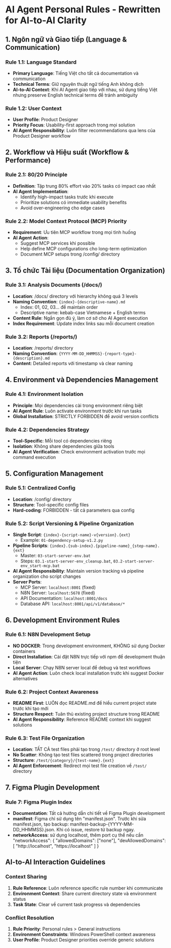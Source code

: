 # AI Agent Personal Rules - Rewritten for AI-to-AI Clarity

## 1. Ngôn ngữ và Giao tiếp (Language & Communication)

### Rule 1.1: Language Standard
- **Primary Language**: Tiếng Việt cho tất cả documentation và communication
- **Technical Terms**: Giữ nguyên thuật ngữ tiếng Anh không dịch
- **AI-to-AI Context**: Khi AI Agent giao tiếp với nhau, sử dụng tiếng Việt nhưng preserve English technical terms để tránh ambiguity

### Rule 1.2: User Context
- **User Profile**: Product Designer
- **Priority Focus**: Usability-first approach trong mọi solution
- **AI Agent Responsibility**: Luôn filter recommendations qua lens của Product Designer workflow

## 2. Workflow và Hiệu suất (Workflow & Performance)

### Rule 2.1: 80/20 Principle
- **Definition**: Tập trung 80% effort vào 20% tasks có impact cao nhất
- **AI Agent Implementation**: 
  - Identify high-impact tasks trước khi execute
  - Prioritize solutions có immediate usability benefits
  - Avoid over-engineering cho edge cases

### Rule 2.2: Model Context Protocol (MCP) Priority
- **Requirement**: Ưu tiên MCP workflow trong mọi tình huống
- **AI Agent Action**: 
  - Suggest MCP services khi possible
  - Help define MCP configurations cho long-term optimization
  - Document MCP setups trong /config/ directory

## 3. Tổ chức Tài liệu (Documentation Organization)

### Rule 3.1: Analysis Documents (/docs/)
- **Location**: /docs/ directory với hierarchy không quá 3 levels
- **Naming Convention**: `{index}-{descriptive-name}.md`
  - Index: 01, 02, 03... để maintain order
  - Descriptive name: kebab-case Vietnamese + English terms
- **Content Rule**: Ngắn gọn đủ ý, làm cơ sở cho AI Agent execution
- **Index Requirement**: Update index links sau mỗi document creation

### Rule 3.2: Reports (/reports/)
- **Location**: /reports/ directory
- **Naming Convention**: `{YYYY-MM-DD_HHMMSS}-{report-type}-{description}.md`
- **Content**: Detailed reports với timestamp và clear naming

## 4. Environment và Dependencies Management

### Rule 4.1: Environment Isolation
- **Principle**: Mọi dependencies cài trong environment riêng biệt
- **AI Agent Rule**: Luôn activate environment trước khi run tasks
- **Global Installation**: STRICTLY FORBIDDEN để avoid version conflicts

### Rule 4.2: Dependencies Strategy
- **Tool-Specific**: Mỗi tool có dependencies riêng
- **Isolation**: Không share dependencies giữa tools
- **AI Agent Verification**: Check environment activation trước mọi command execution

## 5. Configuration Management

### Rule 5.1: Centralized Config
- **Location**: /config/ directory
- **Structure**: Tool-specific config files
- **Hard-coding**: FORBIDDEN - tất cả parameters qua config

### Rule 5.2: Script Versioning & Pipeline Organization
- **Single Script**: `{index}-{script-name}-v{version}.{ext}`
  - Example: `01-dependency-setup-v1.2.py`
- **Pipeline Scripts**: `{index}.{sub-index}.{pipeline-name}_{step-name}.{ext}`
  - Master: `03-start-server-env.bat`
  - Steps: `03.1-start-server-env_cleanup.bat`, `03.2-start-server-env_start-mcp.bat`
- **AI Agent Responsibility**: Maintain version tracking và pipeline organization cho script changes
- **Server Ports**: 
  - MCP Server: `localhost:8001` (fixed)
  - N8N Server: `localhost:5678` (fixed)
  - API Documentation: `localhost:8001/docs`
  - Database API: `localhost:8001/api/v1/database/*`

## 6. Development Environment Rules

### Rule 6.1: N8N Development Setup
- **NO DOCKER**: Trong development environment, KHÔNG sử dụng Docker containers
- **Direct Installation**: Cài đặt N8N trực tiếp với npm để development thuận tiện
- **Local Server**: Chạy N8N server local để debug và test workflows
- **AI Agent Action**: Luôn check local installation trước khi suggest Docker alternatives

### Rule 6.2: Project Context Awareness  
- **README First**: LUÔN đọc README.md để hiểu current project state trước khi tạo mới
- **Structure Respect**: Tuân thủ existing project structure trong README
- **AI Agent Responsibility**: Reference README context khi suggest solutions

### Rule 6.3: Test File Organization
- **Location**: TẤT CẢ test files phải tạo trong `/test/` directory ở root level
- **No Scatter**: Không tạo test files scattered trong project directories
- **Structure**: `/test/{category}/{test-name}.{ext}`
- **AI Agent Enforcement**: Redirect mọi test file creation về `/test/` directory

## 7. Figma Plugin Development

### Rule 7: Figma Plugin Index
- **Documentation**: Tất cả hướng dẫn chi tiết về Figma Plugin development
- **manifest**: Figma chỉ sử dụng tên "manifest.json". Trước khi sửa manifest.json, tạo backup: manifest-backup-{YYYY-MM-DD_HHMMSS}.json. Khi có issue, restore từ backup ngay.
- **networkAccess**: sử dụng localhost, thêm port cụ thể nếu cần
"networkAccess": {
    "allowedDomains": ["none"],
    "devAllowedDomains": [
      "http://localhost",
      "https://localhost"
    ]
  }
## AI-to-AI Interaction Guidelines

### Context Sharing
1. **Rule Reference**: Luôn reference specific rule number khi communicate
2. **Environment Context**: Share current directory state và environment status
3. **Task State**: Clear về current task progress và dependencies

### Conflict Resolution
1. **Rule Priority**: Personal rules > General instructions
2. **Environment Constraints**: Windows PowerShell context awareness
3. **User Profile**: Product Designer priorities override generic solutions

